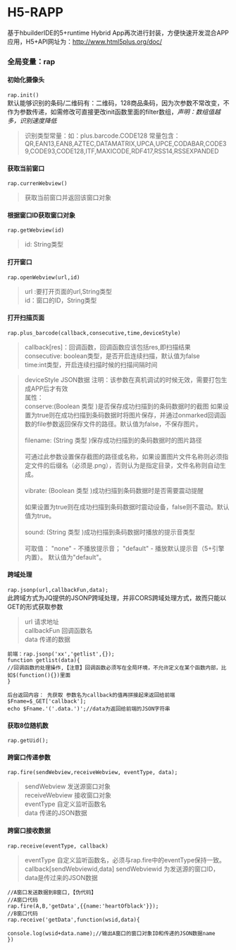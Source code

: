 # H5-RAPP
基于hbuilderIDE的5+runtime Hybrid App再次进行封装，方便快速开发混合APP应用，H5+API网址为：http://www.html5plus.org/doc/

### 全局变量：rap

#### 初始化摄像头
`rap.init()`<br/>
默认能够识别的条码/二维码有：二维码，128商品条码，因为次参数不常改变，不作为参数传递，如需修改可直接更改init函数里面的filter数组，*声明：数组值越多，识别速度降低*

>识别类型常量：如：plus.barcode.CODE128
常量包含：QR,EAN13,EAN8,AZTEC,DATAMATRIX,UPCA,UPCE,CODABAR,CODE39,CODE93,CODE128,ITF,MAXICODE,RDF417,RSS14,RSSEXPANDED

#### 获取当前窗口
`rap.currenWebview()`
>获取当前窗口并返回该窗口对象

#### 根据窗口ID获取窗口对象
`rap.getWebview(id)`
>id: String类型<br/>

#### 打开窗口
`rap.openWebview(url,id)`<br/>
>url :要打开页面的url,String类型<br/>
id：窗口的ID，String类型<br/>

#### 打开扫描页面
`rap.plus_barcode(callback,consecutive,time,deviceStyle)`<br/>
>callback[res]：回调函数，回调函数应该包括res,即扫描结果<br/>
>consecutive: boolean类型，是否开启连续扫描，默认值为false<br/>
>time:int类型，开启连续扫描时候的扫描间隔时间<br/>


>deviceStyle JSON数据
 注明：该参数在真机调试的时候无效，需要打包生成APP后才有效<br/>
 属性：<br/>
>conserve:(Boolean 类型 )是否保存成功扫描到的条码数据时的截图
如果设置为true则在成功扫描到条码数据时将图片保存，并通过onmarked回调函数的file参数返回保存文件的路径。默认值为false，不保存图片。<br/>
<br/>filename: (String 类型 )保存成功扫描到的条码数据时的图片路径<br/><br/>
可通过此参数设置保存截图的路径或名称，如果设置图片文件名称则必须指定文件的后缀名（必须是.png），否则认为是指定目录，文件名称则自动生成。<br/>
<br/>vibrate: (Boolean 类型 )成功扫描到条码数据时是否需要震动提醒<br/><br/>
如果设置为true则在成功扫描到条码数据时震动设备，false则不震动。默认值为true。<br/>
<br/>sound: (String 类型 )成功扫描到条码数据时播放的提示音类型<br/><br/>
可取值： "none" - 不播放提示音； "default" - 播放默认提示音（5+引擎内置）。 默认值为"default"。<br/>


#### 跨域处理
`rap.jsonp(url,callbackFun,data);`<br/>
此跨域方式为JQ提供的JSONP跨域处理，并非CORS跨域处理方式，故而只能以GET的形式获取参数

>url 请求地址 <br/>
callbackFun 回调函数名<br/>
data 传递的数据<br/>
```
前端：rap.jsonp('xx','getlist',{});
function getlist(data){
//回调函数的处理操作,【注意】回调函数必须写在全局环境，不允许定义在某个函数内部，比如$(function(){})里面
}

后台返回内容： 先获取 参数名为callback的值再拼接起来返回给前端
$Fname=$_GET['callback'];
echo $Fname.'('.data.')';//data为返回给前端的JSON字符串

```
#### 获取8位随机数
`rap.getUid();`

#### 跨窗口传递参数

`rap.fire(sendWebview,receiveWebview, eventType, data);`
>sendWebview 发送源窗口对象<br/>
receiveWebview 接收窗口对象<br/>
eventType 自定义监听函数名<br/>
data 传递的JSON数据<br/>

#### 跨窗口接收数据
`rap.receive(eventType, callback)`
>eventType 自定义监听函数名，必须与rap.fire中的eventType保持一致。<br/>
callback[sendWebviewid,data] sendWebviewid 为发送源的窗口ID，data是传过来的JSON数据<br/>

```JS
//A窗口发送数据到B窗口,【伪代码】
//A窗口代码
rap.fire(A,B,'getData',{{name:'heartOfblack'}});
//B窗口代码
rap.receive('getData',function(wsid,data){

console.log(wsid+data.name);//输出A窗口的窗口对象ID和传递的JSON数据name
})

```


